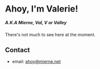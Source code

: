 # Ahoy, I'm Valerie!
<h5>A.K.A Mierne, Val, V or Valley</h5>
There's not much to see here at the moment.

## Contact
- email: ahoy@mierne.net
